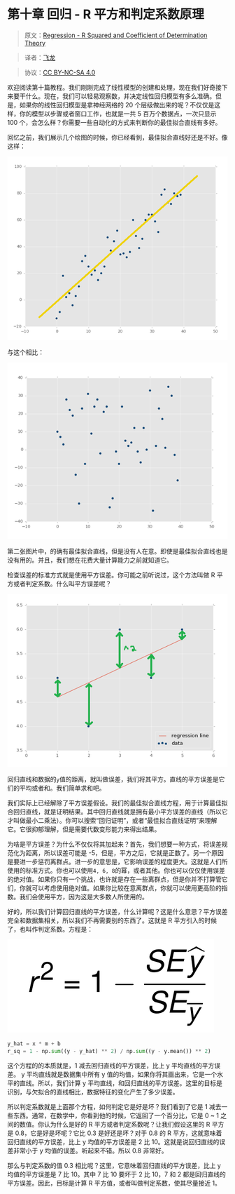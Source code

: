 # 第十章 回归 - R 平方和判定系数原理

> 原文：[Regression - R Squared and Coefficient of Determination Theory](https://pythonprogramming.net/r-squared-coefficient-of-determination-machine-learning-tutorial/)

> 译者：[飞龙](https://github.com/wizardforcel)

> 协议：[CC BY-NC-SA 4.0](http://creativecommons.org/licenses/by-nc-sa/4.0/)

欢迎阅读第十篇教程。我们刚刚完成了线性模型的创建和处理，现在我们好奇接下来要干什么。现在，我们可以轻易观察数，并决定线性回归模型有多么准确。但是，如果你的线性回归模型是拿神经网络的 20 个层级做出来的呢？不仅仅是这样，你的模型以步骤或者窗口工作，也就是一共 5 百万个数据点，一次只显示 100 个，会怎么样？你需要一些自动化的方式来判断你的最佳拟合直线有多好。

回忆之前，我们展示几个绘图的时候，你已经看到，最佳拟合直线好还是不好。像这样：

![](img/10-1.png)

与这个相比：

![](img/10-2.png)

第二张图片中，的确有最佳拟合直线，但是没有人在意。即使是最佳拟合直线也是没有用的。并且，我们想在花费大量计算能力之前就知道它。

检查误差的标准方式就是使用平方误差。你可能之前听说过，这个方法叫做 R 平方或者判定系数。什么叫平方误差呢？

![](img/10-3.png)

回归直线和数据的`y`值的距离，就叫做误差，我们将其平方。直线的平方误差是它们的平均或者和。我们简单求和吧。

我们实际上已经解除了平方误差假设。我们的最佳拟合直线方程，用于计算最佳拟合回归直线，就是证明结果。其中回归直线就是拥有最小平方误差的直线（所以它才叫做最小二乘法）。你可以搜索“回归证明”，或者“最佳拟合直线证明”来理解它。它很抑郁理解，但是需要代数变形能力来得出结果。

为啥是平方误差？为什么不仅仅将其加起来？首先，我们想要一种方式，将误差规范化为距离，所以误差可能是 -5，但是，平方之后，它就是正数了。另一个原因是要进一步惩罚离群点。进一步的意思是，它影响误差的程度更大。这就是人们所使用的标准方式。你也可以使用`4, 6, 8`的幂，或者其他。你也可以仅仅使用误差的绝对值。如果你只有一个挑战，也许就是存在一些离群点，但是你并不打算管它们，你就可以考虑使用绝对值。如果你比较在意离群点，你就可以使用更高阶的指数。我们会使用平方，因为这是大多数人所使用的。

好的，所以我们计算回归直线的平方误差，什么计算呢？这是什么意思？平方误差完全和数据集相关，所以我们不再需要别的东西了。这就是 R 平方引入的时候了，也叫作判定系数。方程是：

![](img/10-4.png)

```py
y_hat = x * m + b
r_sq = 1 - np.sum((y - y_hat) ** 2) / np.sum((y - y.mean()) ** 2)
```

这个方程的的本质就是，1 减去回归直线的平方误差，比上 y 平均直线的平方误差。 y 平均直线就是数据集中所有 y 值的均值，如果你将其画出来，它是一个水平的直线。所以，我们计算 y 平均直线，和回归直线的平方误差。这里的目标是识别，与欠拟合的直线相比，数据特征的变化产生了多少误差。

所以判定系数就是上面那个方程，如何判定它是好是坏？我们看到了它是 1 减去一些东西。通常，在数学中，你看到他的时候，它返回了一个百分比，它是 0 ~ 1 之间的数值。你认为什么是好的 R 平方或者判定系数呢？让我们假设这里的 R 平方是 0.8，它是好是坏呢？它比 0.3 是好还是坏？对于 0.8 的 R 平方，这就意味着回归直线的平方误差，比上 y 均值的平方误差是 2 比 10。这就是说回归直线的误差非常小于 y 均值的误差。听起来不错。所以 0.8 非常好。

那么与判定系数的值 0.3 相比呢？这里，它意味着回归直线的平方误差，比上 y 均值的平方误差是 7 比 10。其中 7 比 10 要坏于 2 比 10，7 和 2 都是回归直线的平方误差。因此，目标是计算 R 平方值，或者叫做判定系数，使其尽量接近 1。

